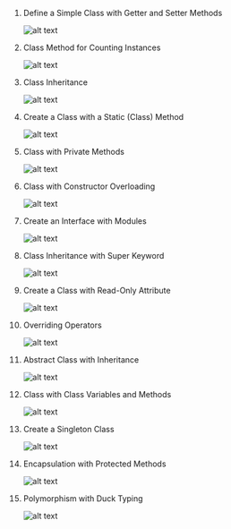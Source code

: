 1. Define a Simple Class with Getter and Setter Methods

    ![alt text](images/image.png)


2. Class Method for Counting Instances 

    ![alt text](images/image-1.png)


3. Class Inheritance 

    ![alt text](images/image-2.png)


4. Create a Class with a Static (Class) Method 

    ![alt text](images/image-3.png)


5. Class with Private Methods

    ![alt text](images/image-4.png)


6. Class with Constructor Overloading 

    ![alt text](images/image-5.png)


7. Create an Interface with Modules 

    ![alt text](images/image-6.png)


8. Class Inheritance with Super Keyword 

    ![alt text](images/image-7.png)


9. Create a Class with Read-Only Attribute 

    ![alt text](images/image-8.png)


10. Overriding Operators 

    ![alt text](images/image-9.png)


11. Abstract Class with Inheritance 

    ![alt text](images/image-10.png)


12. Class with Class Variables and Methods 

    ![alt text](images/image-11.png)


13. Create a Singleton Class 

    ![alt text](images/image-12.png)


14. Encapsulation with Protected Methods 

    ![alt text](images/image-13.png)


15. Polymorphism with Duck Typing 

    ![alt text](images/image-14.png)


